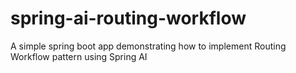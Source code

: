 # spring-ai-routing-workflow
A simple spring boot app demonstrating how to implement Routing Workflow pattern using Spring AI
